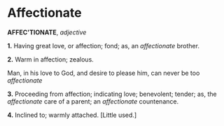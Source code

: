 # Affectionate

**AFFEC'TIONATE**, _adjective_

**1.** Having great love, or affection; fond; as, an _affectionate_ brother.

**2.** Warm in affection; zealous.

Man, in his love to God, and desire to please him, can never be too _affectionate_

**3.** Proceeding from affection; indicating love; benevolent; tender; as, the _affectionate_ care of a parent; an _affectionate_ countenance.

**4.** Inclined to; warmly attached. \[Little used.\]